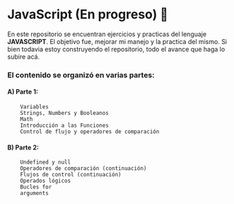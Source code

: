 # JavaScript (En progreso) 🤖

En este repositorio se encuentran ejercicios y practicas del lenguaje **JAVASCRIPT**.
El objetivo fue, mejorar mi manejo y la practica del mismo. Si bien todavia estoy construyendo el repositorio,
todo el avance que haga lo subire acá.

### El contenido se organizó en varias partes:

#### A) Parte 1:
        Variables
        Strings, Numbers y Booleanos
        Math
        Introducción a las Funciones
        Control de flujo y operadores de comparación

#### B) Parte 2:
        Undefined y null
        Operadores de comparación (continuación)
        Flujos de control (continuación)
        Operados lógicos
        Bucles for
        arguments


